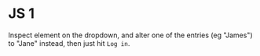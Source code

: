 # JS 1

Inspect element on the dropdown, and alter one of the entries (eg "James") to "Jane" instead, then just hit `Log in`.
